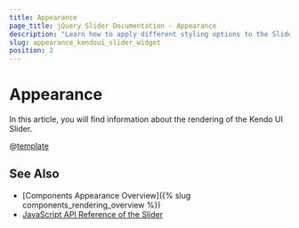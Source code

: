 ```yaml
---
title: Appearance
page_title: jQuery Slider Documentation - Appearance
description: "Learn how to apply different styling options to the Slider widget."
slug: appearance_kendoui_slider_widget
position: 2
---
```


# Appearance

In this article, you will find information about the rendering of the Kendo UI Slider.

@[template](/_contentTemplates/components-rendering-section.md#components-rendering-section)

## See Also

* [Components Appearance Overview]({% slug components_rendering_overview %})
* [JavaScript API Reference of the Slider](/api/javascript/ui/slider)
